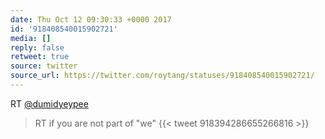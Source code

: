 ```yaml
---
date: Thu Oct 12 09:30:33 +0000 2017
id: '918408540015902721'
media: []
reply: false
retweet: true
source: twitter
source_url: https://twitter.com/roytang/statuses/918408540015902721/
---
```


RT [@dumidyeypee](https://twitter.com/dumidyeypee/)

>  RT if you are not part of "we" {{< tweet 918394286655266816 >}}